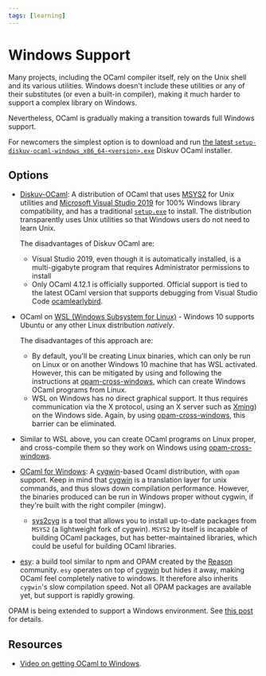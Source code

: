 ```yaml
---
tags: [learning]
---
```


# Windows Support

Many projects, including the OCaml compiler itself, rely on the Unix shell and its various utilities.
Windows doesn't include these utilities or any of their substitutes (or even a built-in compiler),
making it much harder to support a complex library on Windows.

Nevertheless, OCaml is gradually making a transition towards full Windows support.

For newcomers the simplest option is to download and run [the latest `setup-diskuv-ocaml-windows_x86_64-<version>.exe`](https://github.com/diskuv/dkml-installer-ocaml/releases/latest) Diskuv OCaml installer.

## Options

* [Diskuv-OCaml][diskuv]:
A distribution of OCaml that uses [MSYS2] for Unix utilities and [Microsoft Visual Studio 2019](https://visualstudio.microsoft.com/vs/)
for 100% Windows library compatibility, and has a traditional [`setup.exe`](https://github.com/diskuv/dkml-installer-ocaml/releases/latest)
to install. The distribution transparently uses Unix utilities so that Windows users do not need to learn Unix.

  The disadvantages of Diskuv OCaml are:
    * Visual Studio 2019, even though it is automatically installed, is a multi-gigabyte program that requires Administrator permissions to install
    * Only OCaml 4.12.1 is officially supported. Official support is tied to the latest OCaml version that supports debugging from Visual Studio Code [ocamlearlybird].

* OCaml on [WSL (Windows Subsystem for Linux)](https://docs.microsoft.com/en-us/windows/wsl/install-win10) - 
  Windows 10 supports Ubuntu or any other Linux distribution *natively*.

  The disadvantages of this approach are:
    * By default, you'll be creating Linux binaries, which can only be run on Linux or on another
      Windows 10 machine that has WSL activated. However, this can be mitigated by using and following the instructions
      at [opam-cross-windows], which can create Windows OCaml programs
      from Linux.
    * WSL on Windows has no direct graphical support. It thus requires communication via the X protocol, using an X server
      such as [Xming](https://sourceforge.net/projects/xming/)) on the Windows side.
      Again, by using [opam-cross-windows], this barrier can be eliminated.

* Similar to WSL above, you can create OCaml programs on Linux proper,
and cross-compile them so they work on Windows using [opam-cross-windows].

* [OCaml for Windows][ocaml-win]:
A [cygwin]-based Ocaml distribution, with `opam` support. 
Keep in mind that [cygwin] is a translation layer for unix commands, and thus slows down compilation performance.
However, the binaries produced can be run in Windows proper without cygwin,
if they're built with the right compiler (mingw).
    * [sys2cyg](https://github.com/mnxn/sys2cyg) is a tool that allows you to install up-to-date packages
    from `MSYS2` (a lightweight fork of cygwin).
    `MSYS2` by itself is incapable of building OCaml packages,
    but has better-maintained libraries,
    which could be useful for building OCaml libraries.
 
* [esy](https://esy.sh/):
a build tool similar to npm and OPAM created by the [Reason] community.
`esy` operates on top of [cygwin] but hides it away, making OCaml feel completely native to windows.
It therefore also inherits `cygwin`'s slow compilation speed.
Not all OPAM packages are available yet, but support is rapidly growing.

OPAM is being extended to support a Windows environment.
See [this post](https://discuss.ocaml.org/t/ann-opam-2-0-5-release/4081/7) for details.

[diskuv]: https://diskuv.gitlab.io/diskuv-ocaml/
[ocaml-win]: https://fdopen.github.io/opam-repository-mingw/
[opam-cross-windows]: https://github.com/ocaml-cross/opam-cross-windows
[Reason]: https://reasonml.github.io/
[cygwin]: https://www.cygwin.com
[MSYS2]: https://www.msys2.org/
[ocamlearlybird]: https://github.com/hackwaly/ocamlearlybird#readme

## Resources

* [Video on getting OCaml to Windows](https://www.youtube.com/watch?v=1DAuSSljLFI).
